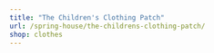 ```yaml
---
title: "The Children's Clothing Patch"
url: /spring-house/the-childrens-clothing-patch/
shop: clothes
---
```

